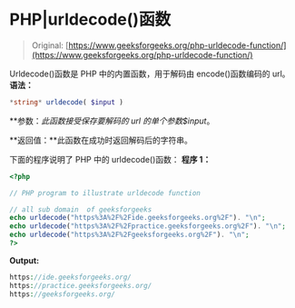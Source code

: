 # PHP|urldecode()函数

> Original: [https://www.geeksforgeeks.org/php-urldecode-function/](https://www.geeksforgeeks.org/php-urldecode-function/)

Urldecode()函数是 PHP 中的内置函数，用于解码由 encode()函数编码的 url。
**语法：**

```php
*string* urldecode( $input )
```

**参数：**此函数接受保存要解码的 url 的单个参数*$input*。

**返回值：**此函数在成功时返回解码后的字符串。

下面的程序说明了 PHP 中的 urldecode()函数：
**程序 1：**

```php
<?php

// PHP program to illustrate urldecode function

// all sub domain  of geeksforgeeks
echo urldecode("https%3A%2F%2Fide.geeksforgeeks.org%2F"). "\n";
echo urldecode("https%3A%2F%2Fpractice.geeksforgeeks.org%2F"). "\n";
echo urldecode("https%3A%2F%2Fgeeksforgeeks.org%2F"). "\n";
?>
```

**Output:**

```php
https://ide.geeksforgeeks.org/
https://practice.geeksforgeeks.org/
https://geeksforgeeks.org/

```